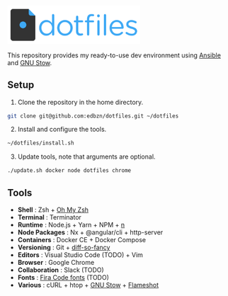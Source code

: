 <img src="./.assets/dotfiles-logo.png" width="300" alt="dotfiles">

This repository provides my ready-to-use dev environment using [Ansible](https://www.ansible.com
) and [GNU Stow](https://www.gnu.org/software/stow/).

## Setup

1. Clone the repository in the home directory.

```sh
git clone git@github.com:edbzn/dotfiles.git ~/dotfiles
```

2. Install and configure the tools.

```sh
~/dotfiles/install.sh
```

3. Update tools, note that arguments are optional.

```sh
./update.sh docker node dotfiles chrome
```

## Tools

- **Shell** : Zsh + [Oh My Zsh](https://ohmyz.sh/)
- **Terminal** : Terminator
- **Runtime** : Node.js + Yarn + NPM + [n](https://github.com/tj/n)
- **Node Packages** : Nx + @angular/cli + http-server
- **Containers** : Docker CE + Docker Compose
- **Versioning** : Git + [diff-so-fancy](https://github.com/so-fancy/diff-so-fancy)
- **Editors** : Visual Studio Code (TODO) + Vim
- **Browser** : Google Chrome
- **Collaboration** : Slack (TODO)
- **Fonts** : [Fira Code fonts](https://github.com/tonsky/FiraCode) (TODO)
- **Various** : cURL + htop + [GNU Stow](https://www.gnu.org/software/stow/) + [Flameshot](https://flameshot.org/)
